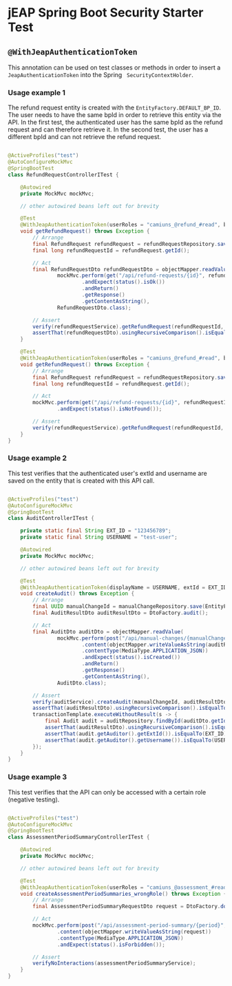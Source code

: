 # jEAP Spring Boot Security Starter Test

## `@WithJeapAuthenticationToken`

This annotation can be used on test classes or methods in order to insert a `JeapAuthenticationToken` into the Spring `
SecurityContextHolder`.

### Usage example 1

The refund request entity is created with the `EntityFactory.DEFAULT_BP_ID`. The user needs to have the same bpId in
order to retrieve this entity via the API. In the first test, the authenticated user has the same bpId as the refund
request and can therefore retrieve it. In the second test, the user has a different bpId and can not retrieve the refund
request.

```java

@ActiveProfiles("test")
@AutoConfigureMockMvc
@SpringBootTest
class RefundRequestControllerITest {

    @Autowired
    private MockMvc mockMvc;

    // other autowired beans left out for brevity

    @Test
    @WithJeapAuthenticationToken(userRoles = "camiuns_@refund_#read", bpRoles = EntityFactory.DEFAULT_BP_ID + " = camiuns_@refund_#read")
    void getRefundRequest() throws Exception {
        // Arrange
        final RefundRequest refundRequest = refundRequestRepository.save(EntityFactory.refundRequest());
        final long refundRequestId = refundRequest.getId();

        // Act
        final RefundRequestDto refundRequestDto = objectMapper.readValue(
                mockMvc.perform(get("/api/refund-requests/{id}", refundRequestId))
                        .andExpect(status().isOk())
                        .andReturn()
                        .getResponse()
                        .getContentAsString(),
                RefundRequestDto.class);

        // Assert
        verify(refundRequestService).getRefundRequest(refundRequestId, refundRequest.getBpId());
        assertThat(refundRequestDto).usingRecursiveComparison().isEqualTo(refundRequest);
    }

    @Test
    @WithJeapAuthenticationToken(userRoles = "camiuns_@refund_#read", bpRoles = "abc123 = camiuns_@refund_#read")
    void getRefundRequest() throws Exception {
        // Arrange
        final RefundRequest refundRequest = refundRequestRepository.save(EntityFactory.refundRequest());
        final long refundRequestId = refundRequest.getId();

        // Act
        mockMvc.perform(get("/api/refund-requests/{id}", refundRequestId))
                .andExpect(status().isNotFound());

        // Assert
        verify(refundRequestService).getRefundRequest(refundRequestId, "abc123");
    }
}
```

### Usage example 2

This test verifies that the authenticated user's extId and username are saved on the entity that is created with this
API call.

```java

@ActiveProfiles("test")
@AutoConfigureMockMvc
@SpringBootTest
class AuditControllerITest {

    private static final String EXT_ID = "123456789";
    private static final String USERNAME = "test-user";

    @Autowired
    private MockMvc mockMvc;

    // other autowired beans left out for brevity

    @Test
    @WithJeapAuthenticationToken(displayName = USERNAME, extId = EXT_ID, userRoles = "camiuns_@iks_#write")
    void createAudit() throws Exception {
        // Arrange
        final UUID manualChangeId = manualChangeRepository.save(EntityFactory.manualChange()).getId();
        final AuditResultDto auditResultDto = DtoFactory.audit();

        // Act
        final AuditDto auditDto = objectMapper.readValue(
                mockMvc.perform(post("/api/manual-changes/{manualChangeId}/audits", manualChangeId)
                        .content(objectMapper.writeValueAsString(auditResultDto))
                        .contentType(MediaType.APPLICATION_JSON))
                        .andExpect(status().isCreated())
                        .andReturn()
                        .getResponse()
                        .getContentAsString(),
                AuditDto.class);

        // Assert
        verify(auditService).createAudit(manualChangeId, auditResultDto);
        assertThat(auditResultDto).usingRecursiveComparison().isEqualTo(auditDto);
        transactionTemplate.executeWithoutResult(s -> {
            final Audit audit = auditRepository.findById(auditDto.getId()).orElseThrow();
            assertThat(auditResultDto).usingRecursiveComparison().isEqualTo(audit);
            assertThat(audit.getAuditor().getExtId()).isEqualTo(EXT_ID);
            assertThat(audit.getAuditor().getUsername()).isEqualTo(USERNAME);
        });
    }
}
```

### Usage example 3

This test verifies that the API can only be accessed with a certain role (negative testing).

```java

@ActiveProfiles("test")
@AutoConfigureMockMvc
@SpringBootTest
class AssessmentPeriodSummaryControllerITest {

    @Autowired
    private MockMvc mockMvc;

    // other autowired beans left out for brevity

    @Test
    @WithJeapAuthenticationToken(userRoles = "camiuns_@assessment_#read")
    void createAssessmentPeriodSummaries_wrongRole() throws Exception {
        // Arrange
        final AssessmentPeriodSummaryRequestDto request = DtoFactory.domesticAssessmentPeriodSummaryRequestDto();

        // Act
        mockMvc.perform(post("/api/assessment-period-summary/{period}", 202201)
                .content(objectMapper.writeValueAsString(request))
                .contentType(MediaType.APPLICATION_JSON))
                .andExpect(status().isForbidden());

        // Assert
        verifyNoInteractions(assessmentPeriodSummaryService);
    }
}
```
